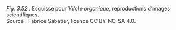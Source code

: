 *Fig. 3.52 :* Esquisse pour *Vi(c)e organique*, reproductions d’images scientifiques.  
Source : Fabrice Sabatier, licence CC BY-NC-SA 4.0.